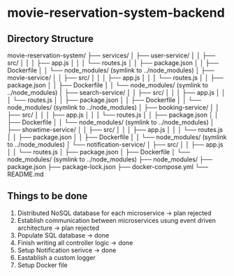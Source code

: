 # movie-reservation-system-backend

## Directory Structure 
movie-reservation-system/
├── services/
│   ├── user-service/
│   │   ├── src/
│   │   │   ├── app.js
│   │   │   └── routes.js
│   │   ├── package.json
│   │   ├── Dockerfile
│   │   └── node_modules/ (symlink to ../node_modules)
│   ├── movie-service/
│   │   ├── src/
│   │   │   ├── app.js
│   │   │   └── routes.js
│   │   ├── package.json
│   │   ├── Dockerfile
│   │   └── node_modules/ (symlink to ../node_modules)
│   ├── search-service/
│   │   ├── src/
│   │   │   ├── app.js
│   │   │   └── routes.js
│   │   ├── package.json
│   │   ├── Dockerfile
│   │   └── node_modules/ (symlink to ../node_modules)
│   ├── booking-service/
│   │   ├── src/
│   │   │   ├── app.js
│   │   │   └── routes.js
│   │   ├── package.json
│   │   ├── Dockerfile
│   │   └── node_modules/ (symlink to ../node_modules)
│   ├── showtime-service/
│   │   ├── src/
│   │   │   ├── app.js
│   │   │   └── routes.js
│   │   ├── package.json
│   │   ├── Dockerfile
│   │   └── node_modules/ (symlink to ../node_modules)
│   └── notification-service/
│       ├── src/
│       │   ├── app.js
│       │   └── routes.js
│       ├── package.json
│       ├── Dockerfile
│       └── node_modules/ (symlink to ../node_modules)
├── node_modules/
├── package.json
├── package-lock.json
├── docker-compose.yml
└── README.md

## Things to be done 
1. Distributed NoSQL database for each microservice -> plan rejected
2. Establish communication between microservices usung event driven architecture -> plan rejected
3. Populate SQL database -> done
4. Finish writing all controller logic -> done
5. Setup Notification serivce -> done
6. Eastablish a custom logger
7. Setup Docker file